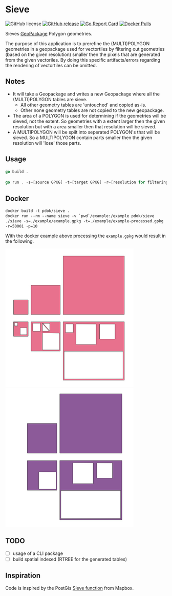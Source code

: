 # Sieve

![GitHub license](https://img.shields.io/github/license/PDOK/sieve)
[![GitHub release](https://img.shields.io/github/release/PDOK/sieve.svg)](https://github.com/PDOK/sieve/releases)
[![Go Report Card](https://goreportcard.com/badge/PDOK/sieve)](https://goreportcard.com/report/PDOK/sieve)
[![Docker Pulls](https://img.shields.io/docker/pulls/pdok/sieve.svg)](https://hub.docker.com/r/pdok/sieve)

Sieves [GeoPackage](https://www.geopackage.org/) Polygon geometries.

The purpose of this application is to prerefine the (MULTI)POLYGON geometries in a geopackage used for vectortiles by filtering out geometries (based on the given resolution) smaller then the pixels that are generated from the given vectoriles. By doing this specific artifacts/errors regarding the rendering of vectortiles can be omitted.

## Notes

- It will take a Geopackage and writes a new Geopackage where all the (MULTI)POLYGON tables are sieve.
  - All other geometry tables are 'untouched' and copied as-is.
  - Other none geometry tables are not copied to the new geopackage.
- The area of a POLYGON is used for determining if the geometries will be sieved, not the extent. So geometries with a extent larger then the given resolution but with a area smaller then that resolution will be sieved.
- A MULTIPOLYGON will be spilt into seperated POLYGON's that will be sieved. So a MULTIPOLYGON contain parts smaller then the given resolution will 'lose' those parts.

## Usage

```go
go build .

go run . -s=[source GPKG] -t=[target GPKG] -r=[resolution for filtering] -p=[pagesize for writing to target GPKG]
```

## Docker

```docker
docker build -t pdok/sieve .
docker run --rm --name sieve -v `pwd`/example:/example pdok/sieve ./sieve -s=./example/example.gpkg -t=./example/example-processed.gpkg -r=50001 -p=10
```

With the docker example above processing the ```example.gpkg``` would result in the following.

![with interiors](./images/with-interiors.jpg)  ![without interiors](./images/without-interiors.jpg)

## TODO

- [ ] usage of a CLI package
- [ ] build spatial indexed (RTREE for the generated tables)

## Inspiration

Code is inspired by the PostGis [Sieve function](https://github.com/mapbox/postgis-vt-util/blob/master/src/Sieve.sql) from Mapbox.
